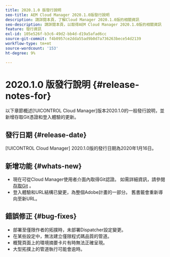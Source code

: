 ```yaml
---
title: 2020.1.0 版發行說明
seo-title: AEM Cloud Manager 2020.1.0版發行說明
description: 請詳閱本頁，了解Cloud Manager 2020.1.0版的相關資訊
seo-description: 請詳閱本頁，以取得AEM Cloud Manager 2020.1.0版的相關資訊
feature: 發行資訊
exl-id: 105e526f-b3c6-49d2-bb4d-d19a5afad6cc
source-git-commit: f4b0957ce2dda55ad9b0d7a736263bece54d2139
workflow-type: tm+mt
source-wordcount: '153'
ht-degree: 9%

---
```


# 2020.1.0 版發行說明 {#release-notes-for}

以下章節概述[!UICONTROL Cloud Manager]版本2020.1.0的一般發行說明，並新增存取Git憑證和登入體驗的更新。

## 發行日期 {#release-date}

[!UICONTROL Cloud Manager] 2020.1.0版的發行日期為2020年1月16日。

## 新增功能 {#whats-new}

* 現在可從Cloud Manager使用者介面內取得Git認證。 如需詳細資訊，請參閱[存取Git](accessing-repos.md) 。
* 登入體驗和URL結構已變更，為整個Adobe計畫的一部分。 舊書籤會重新導向至新URL。


## 錯誤修正 {#bug-fixes}

* 部署至僅限作者的拓撲時，未部署Dispatcher設定變更。
* 在某些設定中，無法建立僅限程式碼品質的管道。
* 概覽頁面上的環境摘要卡片有時無法正確呈現。
* 大型拓撲上的管道執行可能會逾時。
